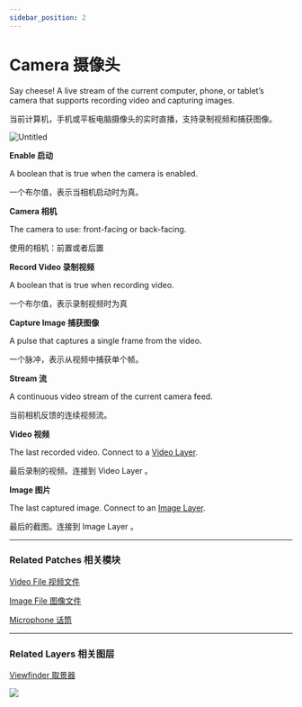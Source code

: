 ```yaml
---
sidebar_position: 2
---
```


# Camera 摄像头

Say cheese! A live stream of the current computer, phone, or tablet’s camera that supports recording video and capturing images.

当前计算机，手机或平板电脑摄像头的实时直播，支持录制视频和捕获图像。

![Untitled](https://s3.us-west-2.amazonaws.com/secure.notion-static.com/00ce73b1-31df-43e7-9b3c-e5e5de8925ca/Untitled.png?X-Amz-Algorithm=AWS4-HMAC-SHA256&X-Amz-Content-Sha256=UNSIGNED-PAYLOAD&X-Amz-Credential=AKIAT73L2G45EIPT3X45%2F20220602%2Fus-west-2%2Fs3%2Faws4_request&X-Amz-Date=20220602T165344Z&X-Amz-Expires=86400&X-Amz-Signature=ccc205c1c1bae88ea67ff5b4852aa876c2d673f0fbffd951b203d61e764ed844&X-Amz-SignedHeaders=host&response-content-disposition=filename%20%3D%22Untitled.png%22&x-id=GetObject)

**Enable 启动**

A boolean that is true when the camera is enabled.

一个布尔值，表示当相机启动时为真。

**Camera 相机**

The camera to use: front-facing or back-facing.

使用的相机：前置或者后置

**Record Video 录制视频**

A boolean that is true when recording video.

一个布尔值，表示录制视频时为真

**Capture Image 捕获图像**

A pulse that captures a single frame from the video.

一个脉冲，表示从视频中捕获单个帧。

**Stream 流**

A continuous video stream of the current camera feed.

当前相机反馈的连续视频流。

**Video 视频**

The last recorded video. Connect to a [Video Layer](https://www.notion.so/Video-Layer-915cdce337764d249dda387ba65eebfd).

最后录制的视频。连接到 Video Layer 。

**Image 图片**

The last captured image. Connect to an [Image Layer](https://www.notion.so/Image-Layer-d7f13553f3764219a1004bfb8e77150f).

最后的截图。连接到 Image Layer 。

------

### Related Patches 相关模块

[Video File 视频文件](https://www.notion.so/Video-File-460f7fd4e7db40328e354f6306ede79a)

[Image File 图像文件](https://www.notion.so/Image-File-a86eff7ee4704c31b00057723d0e659f)

[Microphone 话筒](https://www.notion.so/Microphone-914ed4dc27d647cf99e18bf98cf3e874)

------

### Related Layers 相关图层

[Viewfinder 取景器](https://www.notion.so/Viewfinder-835ce69484f545a5a4adf5c1c2a3e0ac)

![](https://s3.us-west-2.amazonaws.com/secure.notion-static.com/c06d43e3-8089-4b47-8385-f922d8798c69/Untitled.png?X-Amz-Algorithm=AWS4-HMAC-SHA256&X-Amz-Content-Sha256=UNSIGNED-PAYLOAD&X-Amz-Credential=AKIAT73L2G45EIPT3X45%2F20220602%2Fus-west-2%2Fs3%2Faws4_request&X-Amz-Date=20220602T165352Z&X-Amz-Expires=86400&X-Amz-Signature=6fb7fb72732661238d86a37235b5fba42be8112ea1a07a61a10f5d7a16095530&X-Amz-SignedHeaders=host&response-content-disposition=filename%20%3D%22Untitled.png%22&x-id=GetObject)
